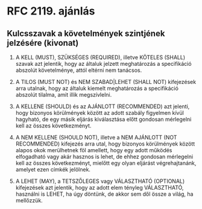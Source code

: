 # RFC 2119. ajánlás

## Kulcsszavak a követelmények szintjének jelzésére (kivonat)

1. A KELL (MUST), SZÜKSÉGES (REQUIRED), illetve KÖTELES (SHALL) szavak azt jelentik, hogy az általuk jelzett meghatározás a specifikáció abszolút követelménye, attól eltérni nem tanácsos.

2. A TILOS (MUST NOT) és NEM SZABAD|LEHET (SHALL NOT) kifejezések arra utalnak, hogy az általuk kiemelt meghatározás a specifikáció abszolút tilalma, amit illik megszívlelni.

3. A KELLENE (SHOULD) és az AJÁNLOTT (RECOMMENDED) azt jelenti, hogy bizonyos körülmények között az adott szabály figyelmen kívül hagyható, de egy másik eljárás kiválasztása előtt gondosan mérlegelni kell az összes következményt.

4. A NEM KELLENE (SHOULD NOT), illetve a NEM AJÁNLOTT (NOT RECOMMENDED) kifejezés arra utal, hogy bizonyos körülmények között alapos okok merülhetnek föl amellett, hogy egy adott működés elfogadható vagy akár hasznos is lehet, de ehhez gondosan mérlegelni kell az összes következményt, mielőtt egy olyan eljárást végrehajtanánk, amelyet ezen címkék jelölnek.

5. A LEHET (MAY), a TETSZŐLEGES vagy VÁLASZTHATÓ (OPTIONAL) kifejezések azt jelentik, hogy az adott elem tényleg VÁLASZTHATÓ, használni is LEHET, ha úgy döntünk, de akkor sem dől össze a világ, ha mellőzzük.
